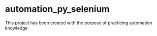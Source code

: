 # automation_py_selenium
This project has been created with the purpose of practicing automation knowledge
